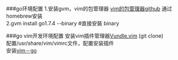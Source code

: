 ###go环境配置
1.安装gvm，vim的包管理器
	[vim的包管理器github](https://github.com/moovweb/gvm)
通过homebrew安装
<br>
2.gvm install go1.7.4 --binary #直接安裝 binary

###go vim开发环境配置
安装vim插件管理器[Vundle.vim](https://github.com/VundleVim/Vundle.vim) (git clone)<br>
配置/usr/share/vim/vimrc文件，配置安装插件<br>
安装[vim－go](https://github.com/fatih/vim-go)